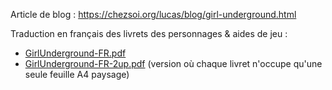 <!--
Mentionner dans article de blog que tous mes projets de trad sous git
sont exploitables pour traduire dans d'autres langues !
+ que j'ai découvert ce jeu grâce à Mathieu Bé
-->

Article de blog : <https://chezsoi.org/lucas/blog/girl-underground.html>

Traduction en français des livrets des personnages & aides de jeu :
* [GirlUnderground-FR.pdf](https://lucas-c.github.io/jdr/GirlUnderground/GirlUnderground-FR.pdf)
* [GirlUnderground-FR-2up.pdf](https://lucas-c.github.io/jdr/GirlUnderground/GirlUnderground-FR-2up.pdf) (version où chaque livret n'occupe qu'une seule feuille A4 paysage)
